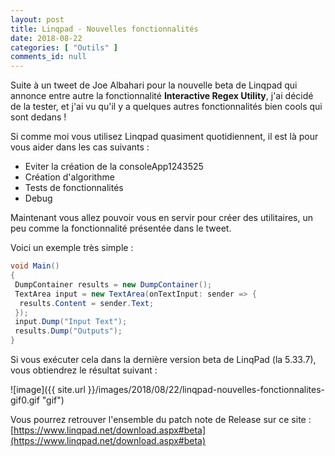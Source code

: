 ```yaml
---
layout: post
title: Linqpad - Nouvelles fonctionnalités
date: 2018-08-22
categories: [ "Outils" ]
comments_id: null 
---
```


Suite à un tweet de Joe Albahari pour la nouvelle beta de Linqpad qui annonce entre autre la fonctionnalité **Interactive Regex Utility**, j'ai décidé de la tester, et j'ai vu qu'il y a quelques autres fonctionnalités bien cools qui sont dedans !

Si comme moi vous utilisez Linqpad quasiment quotidiennent, il est là pour vous aider dans les cas suivants :

* Eviter la création de la consoleApp1243525
* Création d'algorithme
* Tests de fonctionnalités
* Debug

Maintenant vous allez pouvoir vous en servir pour créer des utilitaires, un peu comme la fonctionnalité présentée dans le tweet.

Voici un exemple très simple :

```csharp
void Main()
{
 DumpContainer results = new DumpContainer();
 TextArea input = new TextArea(onTextInput: sender => {
  results.Content = sender.Text;
 });
 input.Dump("Input Text"); 
 results.Dump("Outputs");
}
```

Si vous exécuter cela dans la dernière version beta de LinqPad (la 5.33.7), vous obtiendrez le résultat suivant :

![image]({{ site.url }}/images/2018/08/22/linqpad-nouvelles-fonctionnalites-gif0.gif "gif")

Vous pourrez retrouver l'ensemble du patch note de Release sur ce site : [https://www.linqpad.net/download.aspx#beta](https://www.linqpad.net/download.aspx#beta)
